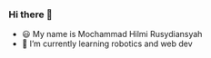 ### Hi there 👋

- 😃 My name is Mochammad Hilmi Rusydiansyah
- 🌱 I’m currently learning robotics and web dev
